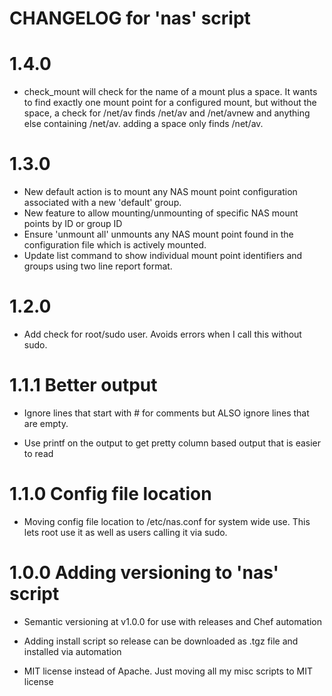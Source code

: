 # CHANGELOG for 'nas' script

# 1.4.0

* check_mount will check for the name of a mount plus a space.  It wants to find exactly one mount point for a configured mount, but without the space, a check for /net/av finds /net/av and /net/avnew and anything else containing /net/av.  adding a space only finds /net/av.

# 1.3.0

* New default action is to mount any NAS mount point configuration associated with a new 'default' group.
* New feature to allow mounting/unmounting of specific NAS mount points by ID or group ID
* Ensure 'unmount all' unmounts any NAS mount point found in the configuration file which is actively mounted.
* Update list command to show individual mount point identifiers and groups using two line report format.

# 1.2.0

* Add check for root/sudo user. Avoids errors when I call this without sudo.

# 1.1.1 Better output

* Ignore lines that start with # for comments but ALSO ignore lines that are empty.

* Use printf on the output to get pretty column based output that is easier to read

# 1.1.0 Config file location

* Moving config file location to /etc/nas.conf for system wide use. This lets root use it as well as users calling it via sudo.

# 1.0.0 Adding versioning to 'nas' script

* Semantic versioning at v1.0.0 for use with releases and Chef automation

* Adding install script so release can be downloaded as .tgz file and installed via automation

* MIT license instead of Apache. Just moving all my misc scripts to MIT license
